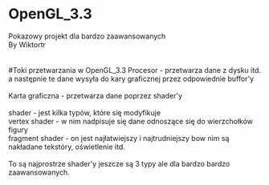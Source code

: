 # OpenGL_3.3

Pokazowy projekt dla bardzo zaawansowanych<br>
By Wiktortr
<br><br><br>
#Toki przetwarzania w OpenGL_3.3
Procesor - przetwarza dane z dysku itd. a następnie te dane wysyła do kary graficznej przez odpowiednie buffor'y<br><br>
Karta graficzna - przetwarza dane poprzez shader'y<br><br>
shader - jest kilka typów, które się modyfikuje<br>
vertex shader - w nim nadpisuje się dane odnoszące się do wierzchołków figury<br>
fragment shader - on jest najłatwiejszy i najtrudniejszy bow nim są nakładane tekstóry, oświetlenie itd.<br><br>
To są najprostrze shader'y jeszcze są 3 typy ale dla bardzo bardzo zaawansowanych.
